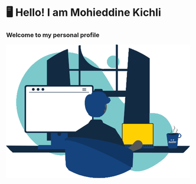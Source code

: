 # :desktop_computer: Hello! I am Mohieddine Kichli

### Welcome to my personal profile 

![](https://github.com/mohieddine-kichli/mohieddine-kichli/blob/main/develop-web.gif)
